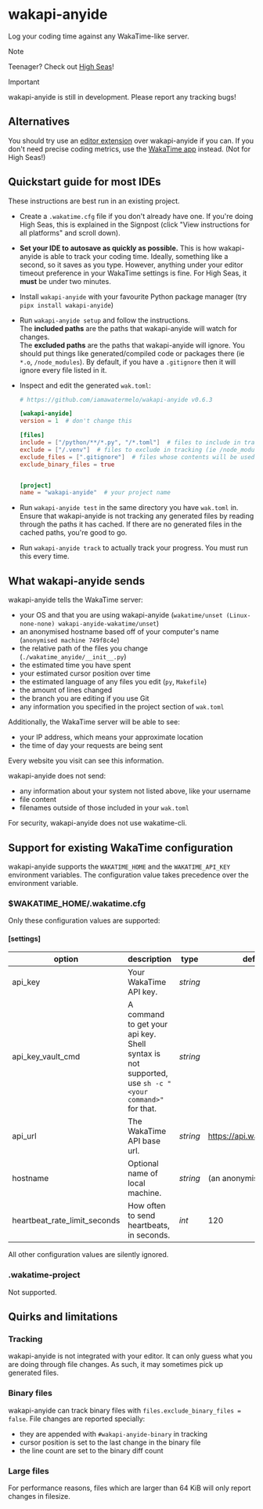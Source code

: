# wakapi-anyide
Log your coding time against any WakaTime-like server.

> [!NOTE]
> Teenager? Check out [High Seas](https://highseas.hackclub.com/)!

> [!IMPORTANT]
> wakapi-anyide is still in development.
> Please report any tracking bugs!

## Alternatives

You should try use an [editor extension](https://wakatime.com/plugins) over wakapi-anyide if you can.
If you don't need precise coding metrics, use the [WakaTime app](https://wakatime.com/linux) instead. (Not for High Seas!)

## Quickstart guide for most IDEs
These instructions are best run in an existing project.

- Create a `.wakatime.cfg` file if you don't already have one.
  If you're doing High Seas, this is explained in the Signpost (click "View instructions for all platforms" and scroll down).

- **Set your IDE to autosave as quickly as possible.**
  This is how wakapi-anyide is able to track your coding time. Ideally, something like a second, so it saves as you type.
  However, anything under your editor timeout preference in your WakaTime settings is fine.
  For High Seas, it **must** be under two minutes.

- Install `wakapi-anyide` with your favourite Python package manager (try `pipx install wakapi-anyide`)

- Run `wakapi-anyide setup` and follow the instructions.  
  The **included paths** are the paths that wakapi-anyide will watch for changes.  
  The **excluded paths** are the paths that wakapi-anyide will ignore.
  You should put things like generated/compiled code or packages there (ie `*.o`, `/node_modules`).
  By default, if you have a `.gitignore` then it will ignore every file listed in it.

- Inspect and edit the generated `wak.toml`:
  ```toml
  # https://github.com/iamawatermelo/wakapi-anyide v0.6.3
  
  [wakapi-anyide]
  version = 1  # don't change this
  
  [files]
  include = ["/python/**/*.py", "/*.toml"]  # files to include in tracking (ie /src)
  exclude = ["/.venv"]  # files to exclude in tracking (ie /node_modules)
  exclude_files = [".gitignore"]  # files whose contents will be used to exclude other files from tracking
  exclude_binary_files = true
  
  
  [project]
  name = "wakapi-anyide"  # your project name
  ```

- Run `wakapi-anyide test` in the same directory you have `wak.toml` in.
  Ensure that wakapi-anyide is not tracking any generated files by reading through the paths it has cached.
  If there are no generated files in the cached paths, you're good to go.

- Run `wakapi-anyide track` to actually track your progress.
  You must run this every time.

## What wakapi-anyide sends

wakapi-anyide tells the WakaTime server:

- your OS and that you are using wakapi-anyide (`wakatime/unset (Linux-none-none) wakapi-anyide-wakatime/unset`)
- an anonymised hostname based off of your computer's name (`anonymised machine 749f8c4e`)
- the relative path of the files you change (`./wakatime_anyide/__init__.py`)
- the estimated time you have spent
- your estimated cursor position over time
- the estimated language of any files you edit (`py`, `Makefile`)
- the amount of lines changed
- the branch you are editing if you use Git
- any information you specified in the project section of `wak.toml`

Additionally, the WakaTime server will be able to see:

- your IP address, which means your approximate location
- the time of day your requests are being sent

Every website you visit can see this information.

wakapi-anyide does not send:

- any information about your system not listed above, like your username
- file content
- filenames outside of those included in your `wak.toml`

For security, wakapi-anyide does not use wakatime-cli.

## Support for existing WakaTime configuration

wakapi-anyide supports the `WAKATIME_HOME` and the `WAKATIME_API_KEY` environment variables.
The configuration value takes precedence over the environment variable.

### $WAKATIME_HOME/.wakatime.cfg

Only these configuration values are supported:

#### [settings]

| option                        | description                                                                                          | type     | default value                     |
| ----------------------------- | ---------------------------------------------------------------------------------------------------- | -------- | --------------------------------- |
| api_key                       | Your WakaTime API key.                                                                               | _string_ |                                   |
| api_key_vault_cmd             | A command to get your api key. Shell syntax is not supported, use `sh -c "<your command>"` for that. | _string_ |                                   |
| api_url                       | The WakaTime API base url.                                                                           | _string_ | <https://api.wakatime.com/api/v1> |
| hostname                      | Optional name of local machine.                                                                      | _string_ | (an anonymised hostname)          |
| heartbeat_rate_limit_seconds  | How often to send heartbeats, in seconds.                                                            | _int_    | 120                               |

All other configuration values are silently ignored.

### .wakatime-project

Not supported.

## Quirks and limitations

### Tracking

wakapi-anyide is not integrated with your editor. It can only guess what you are doing through file changes.
As such, it may sometimes pick up generated files.

### Binary files

wakapi-anyide can track binary files with `files.exclude_binary_files = false`.
File changes are reported specially:
- they are appended with `#wakapi-anyide-binary` in tracking
- cursor position is set to the last change in the binary file
- the line count are set to the binary diff count

### Large files

For performance reasons, files which are larger than 64 KiB will only report changes in filesize.